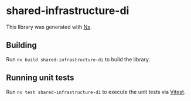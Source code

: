 # shared-infrastructure-di

This library was generated with [Nx](https://nx.dev).

## Building

Run `nx build shared-infrastructure-di` to build the library.

## Running unit tests

Run `nx test shared-infrastructure-di` to execute the unit tests via [Vitest](https://vitest.dev/).
